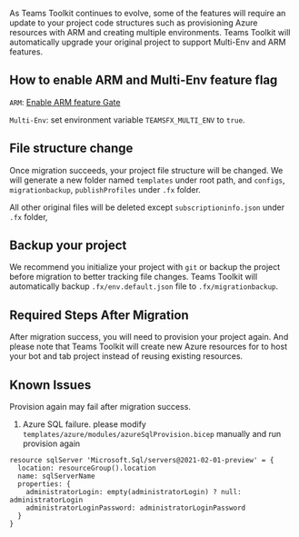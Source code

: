 As Teams Toolkit continues to evolve, some of the features will require an update to your project code structures such as provisioning Azure resources with ARM and creating multiple environments. Teams Toolkit will automatically upgrade your original project to support Multi-Env and ARM features.

## How to enable ARM and Multi-Env feature flag
`ARM`: [Enable ARM feature Gate](https://github.com/OfficeDev/TeamsFx/wiki/Enable-Preview-Features-in-Teams-Toolkit#how-to-enable-this-feature) </p>
`Multi-Env`: set environment variable `TEAMSFX_MULTI_ENV` to `true`.

## File structure change
Once migration succeeds, your project file structure will be changed.
We will generate a new folder named `templates` under root path, and `configs`, `migrationbackup`, `publishProfiles` under `.fx` folder.

All other original files will be deleted except `subscriptioninfo.json` under `.fx` folder, 

## Backup your project
We recommend you initialize your project with `git` or backup the project before migration to better tracking file changes. Teams Toolkit will automatically backup `.fx/env.default.json` file to `.fx/migrationbackup`.

## Required Steps After Migration
After migration success, you will need to provision your project again. And please note that Teams Toolkit will create new Azure resources for to host your bot and tab project instead of reusing existing resources.

## Known Issues
Provision again may fail after migration success.
1.  Azure SQL failure. please modify `templates/azure/modules/azureSqlProvision.bicep` manually and run provision again </p>
```
resource sqlServer 'Microsoft.Sql/servers@2021-02-01-preview' = {
  location: resourceGroup().location
  name: sqlServerName
  properties: {
    administratorLogin: empty(administratorLogin) ? null: administratorLogin
    administratorLoginPassword: administratorLoginPassword
  }
}
```


